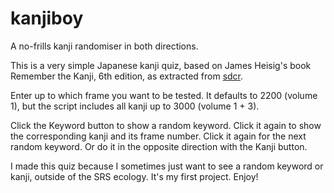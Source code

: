 # kanjiboy
A no-frills kanji randomiser in both directions.

This is a very simple Japanese kanji quiz, based on James Heisig's book Remember the Kanji, 6th edition, as extracted from <a href="https://github.com/sdcr/heisig-kanjis/commits?author=sdcr">sdcr</a>.

Enter up to which frame you want to be tested. It defaults to 2200 (volume 1), but the script includes all kanji up to 3000 (volume 1 + 3).

Click the Keyword button to show a random keyword. Click it again to show the corresponding kanji and its frame number. Click it again for the next random keyword. Or do it in the opposite direction with the Kanji button.

I made this quiz because I sometimes just want to see a random keyword or kanji, outside of the SRS ecology. It's my first project. Enjoy!
